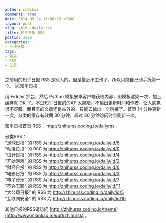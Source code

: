 ```yaml
---
author: ccbikai
comments: true
date: 2014-09-24 17:00:28 +0800
layout: post
slug: zhihu-daily-rss
title: 知乎日报 RSS
postid: 1626
categories:
- 一块分享
tags:
- 知乎
- RSS
- 工具
---
```

之前用的知乎日报 RSS 是别人的，但是最近不工作了，所以只能自己动手折腾一个。 
[![知乎日报](https://dn-mtimg.qbox.me/large/c74746f0gw1ei8pvavboij20r808cmz2.jpg)](https://dn-mtimg.qbox.me/bmiddle/c74746f0gw1ei8pvavboij20r808cmz2.jpg)

<!-- more -->
用 Fiddler 抓包，然后 Python 模拟安卓客户端获取内容，用模板渲染一次，加上缓存就 OK 了。不过知乎日报的的API太简陋，不输出更新时间和作者，让人感觉很不舒服。而且有的文章还是站外的，只能去输出一个链接了。首页 14 分钟更新一次，分类的缓存有效期 30 分钟，超过 30 分钟访问时会刷新一次。

知乎日报首页 RSS： http://zhihurss.coding.io/dailyrss 。

分类RSS：  
“足球日报” 的 RSS 为 http://zhihurss.coding.io/daily/id/8  
“动漫日报” 的 RSS 为 http://zhihurss.coding.io/daily/id/9  
“设计日报” 的 RSS 为 http://zhihurss.coding.io/daily/id/4  
“开始游戏” 的 RSS 为 http://zhihurss.coding.io/daily/id/2  
“财经日报” 的 RSS 为 http://zhihurss.coding.io/daily/id/6  
“电影日报” 的 RSS 为 http://zhihurss.coding.io/daily/id/3  
“电子音乐” 的 RSS 为 http://zhihurss.coding.io/daily/id/7  
“不许无聊” 的 RSS 为 http://zhihurss.coding.io/daily/id/11  
“大公司日报” 的 RSS 为 http://zhihurss.coding.io/daily/id/5  
“互联网安全” 的 RSS 为 http://zhihurss.coding.io/daily/id/10 

其他日报的RSS请访问 [http://zhihurss.coding.io/theme](http://www.miantiao.me/url/zhihurss) 。
